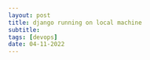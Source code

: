 ```yaml
---
layout: post
title: django running on local machine
subtitle: 
tags: [devops]
date: 04-11-2022 
---
```

